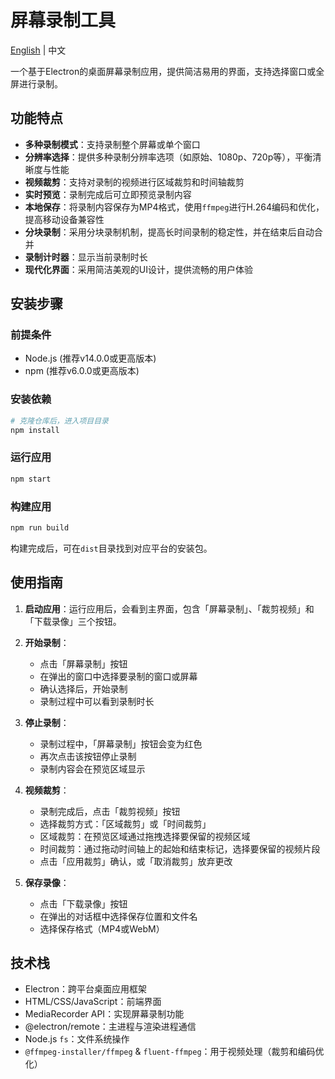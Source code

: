 # 屏幕录制工具

[English](./README_EN.md) | 中文

一个基于Electron的桌面屏幕录制应用，提供简洁易用的界面，支持选择窗口或全屏进行录制。

## 功能特点

- **多种录制模式**：支持录制整个屏幕或单个窗口
- **分辨率选择**：提供多种录制分辨率选项（如原始、1080p、720p等），平衡清晰度与性能
- **视频裁剪**：支持对录制的视频进行区域裁剪和时间轴裁剪
- **实时预览**：录制完成后可立即预览录制内容
- **本地保存**：将录制内容保存为MP4格式，使用`ffmpeg`进行H.264编码和优化，提高移动设备兼容性
- **分块录制**：采用分块录制机制，提高长时间录制的稳定性，并在结束后自动合并
- **录制计时器**：显示当前录制时长
- **现代化界面**：采用简洁美观的UI设计，提供流畅的用户体验

## 安装步骤

### 前提条件

- Node.js (推荐v14.0.0或更高版本)
- npm (推荐v6.0.0或更高版本)

### 安装依赖

```bash
# 克隆仓库后，进入项目目录
npm install
```

### 运行应用

```bash
npm start
```

### 构建应用

```bash
npm run build
```

构建完成后，可在`dist`目录找到对应平台的安装包。

## 使用指南

1. **启动应用**：运行应用后，会看到主界面，包含「屏幕录制」、「裁剪视频」和「下载录像」三个按钮。

2. **开始录制**：
   - 点击「屏幕录制」按钮
   - 在弹出的窗口中选择要录制的窗口或屏幕
   - 确认选择后，开始录制
   - 录制过程中可以看到录制时长

3. **停止录制**：
   - 录制过程中，「屏幕录制」按钮会变为红色
   - 再次点击该按钮停止录制
   - 录制内容会在预览区域显示

4. **视频裁剪**：
   - 录制完成后，点击「裁剪视频」按钮
   - 选择裁剪方式：「区域裁剪」或「时间裁剪」
   - 区域裁剪：在预览区域通过拖拽选择要保留的视频区域
   - 时间裁剪：通过拖动时间轴上的起始和结束标记，选择要保留的视频片段
   - 点击「应用裁剪」确认，或「取消裁剪」放弃更改

5. **保存录像**：
   - 点击「下载录像」按钮
   - 在弹出的对话框中选择保存位置和文件名
   - 选择保存格式（MP4或WebM）

## 技术栈

- Electron：跨平台桌面应用框架
- HTML/CSS/JavaScript：前端界面
- MediaRecorder API：实现屏幕录制功能
- @electron/remote：主进程与渲染进程通信
- Node.js `fs`：文件系统操作
- `@ffmpeg-installer/ffmpeg` & `fluent-ffmpeg`：用于视频处理（裁剪和编码优化）
